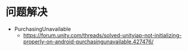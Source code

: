 # 问题解决

* PurchasingUnavailable
    * https://forum.unity.com/threads/solved-unityiap-not-initializing-properly-on-android-purchasingunavailable.427476/

